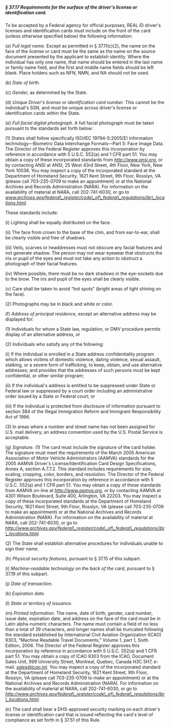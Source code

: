 ##### § 37.17 Requirements for the surface of the driver's license or identification card. #####

To be accepted by a Federal agency for official purposes, REAL ID driver's licenses and identification cards must include on the front of the card (unless otherwise specified below) the following information:

(a) *Full legal name.* Except as permitted in § 37.11(c)(2), the name on the face of the license or card must be the same as the name on the source document presented by the applicant to establish identity. Where the individual has only one name, that name should be entered in the last name or family name field, and the first and middle name fields should be left blank. Place holders such as NFN, NMN, and NA should not be used.

(b) *Date of birth.*

(c) *Gender,* as determined by the State.

(d) *Unique Driver's license or identification card number.* This cannot be the individual's SSN, and must be unique across driver's license or identification cards within the State.

(e) *Full facial digital photograph.* A full facial photograph must be taken pursuant to the standards set forth below:

(1) States shall follow specifically ISO/IEC 19794-5:2005(E) Information technology—Biometric Data Interchange Formats—Part 5: Face Image Data. The Director of the Federal Register approves this incorporation by reference in accordance with 5 U.S.C. 552(a) and 1 CFR part 51. You may obtain a copy of these incorporated standards from *http://www.ansi.org*, or by contacting ANSI at ANSI, 25 West 43rd Street, 4th Floor, New York, New York 10036. You may inspect a copy of the incorporated standard at the Department of Homeland Security, 1621 Kent Street, 9th Floor, Rosslyn, VA (please call 703-235-0709 to make an appointment) or at the National Archives and Records Administration (NARA). For information on the availability of material at NARA, call 202-741-6030, or go to *www.archives.gov/federal\_register/code\_of\_federal\_regulations/ibr\_locations.html.*

These standards include:

(i) Lighting shall be equally distributed on the face.

(ii) The face from crown to the base of the chin, and from ear-to-ear, shall be clearly visible and free of shadows.

(iii) Veils, scarves or headdresses must not obscure any facial features and not generate shadow. The person may not wear eyewear that obstructs the iris or pupil of the eyes and must not take any action to obstruct a photograph of their facial features.

(iv) Where possible, there must be no dark shadows in the eye-sockets due to the brow. The iris and pupil of the eyes shall be clearly visible.

(v) Care shall be taken to avoid “hot spots” (bright areas of light shining on the face).

(2) Photographs may be in black and white or color.

(f) *Address of principal residence,* except an alternative address may be displayed for:

(1) Individuals for whom a State law, regulation, or DMV procedure permits display of an alternative address, or

(2) Individuals who satisfy any of the following:

(i) If the individual is enrolled in a State address confidentiality program which allows victims of domestic violence, dating violence, sexual assault, stalking, or a severe form of trafficking, to keep, obtain, and use alternative addresses; and provides that the addresses of such persons must be kept confidential, or other similar program;

(ii) If the individual's address is entitled to be suppressed under State or Federal law or suppressed by a court order including an administrative order issued by a State or Federal court; or

(iii) If the individual is protected from disclosure of information pursuant to section 384 of the Illegal Immigration Reform and Immigrant Responsibility Act of 1996.

(3) In areas where a number and street name has not been assigned for U.S. mail delivery, an address convention used by the U.S. Postal Service is acceptable.

(g) *Signature.* (1) The card must include the signature of the card holder. The signature must meet the requirements of the March 2005 American Association of Motor Vehicle Administrators (AAMVA) standards for the 2005 AAMVA Driver's License/Identification Card Design Specifications, Annex A, section A.7.7.2. This standard includes requirements for size, scaling, cropping, color, borders, and resolution. The Director of the Federal Register approves this incorporation by reference in accordance with 5 U.S.C. 552(a) and 1 CFR part 51. You may obtain a copy of these standards from AAMVA on-line at *http://www.aamva.org*, or by contacting AAMVA at 4301 Wilson Boulevard, Suite 400, Arlington, VA 22203. You may inspect a copy of these incorporated standards at the Department of Homeland Security, 1621 Kent Street, 9th Floor, Rosslyn, VA (please call 703-235-0709 to make an appointment) or at the National Archives and Records Administration (NARA). For information on the availability of material at NARA, call 202-741-6030, or go to *http://www.archives.gov/federal\_register/code\_of\_federal\_regulations/ibr\_locations.html.*

(2) The State shall establish alternative procedures for individuals unable to sign their name.

(h) *Physical security features,* pursuant to § 37.15 of this subpart.

(i) *Machine-readable technology on the back of the card,* pursuant to § 37.19 of this subpart.

(j) *Date of transaction.*

(k) *Expiration date.*

(l) *State or territory of issuance.*

(m) *Printed information.* The name, date of birth, gender, card number, issue date, expiration date, and address on the face of the card must be in Latin alpha-numeric characters. The name must contain a field of no less than a total of 39 characters, and longer names shall be truncated following the standard established by International Civil Aviation Organization (ICAO) 9303, “Machine Readable Travel Documents,” Volume 1, part 1, Sixth Edition, 2006. The Director of the Federal Register approves this incorporation by reference in accordance with 5 U.S.C. 552(a) and 1 CFR part 51. You may obtain a copy of ICAO 9303 from the ICAO, Document Sales Unit, 999 University Street, Montreal, Quebec, Canada H3C 5H7, e-mail: *sales@icao.int.* You may inspect a copy of the incorporated standard at the Department of Homeland Security, 1621 Kent Street, 9th Floor, Rosslyn, VA (please call 703-235-0709 to make an appointment) or at the National Archives and Records Administration (NARA). For information on the availability of material at NARA, call 202-741-6030, or go to *http://www.archives.gov/federal\_register/code\_of\_federal\_regulations/ibr\_locations.html.*

(n) The card shall bear a DHS-approved security marking on each driver's license or identification card that is issued reflecting the card's level of compliance as set forth in § 37.51 of this Rule.